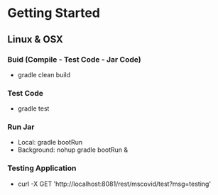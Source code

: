 # Getting Started

## Linux & OSX

### Buid (Compile - Test Code - Jar Code)
* gradle clean build 

### Test Code 
* gradle test

### Run Jar
* Local: gradle bootRun
* Background: nohup gradle bootRun &

### Testing Application
* curl -X GET 'http://localhost:8081/rest/mscovid/test?msg=testing'
